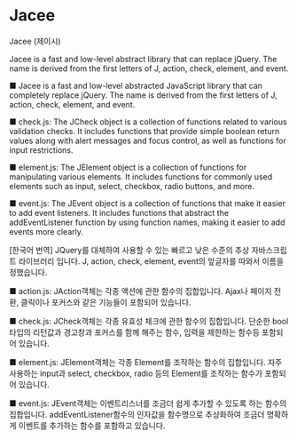 # Jacee
Jacee (제이시)


Jacee is a fast and low-level abstract library that can replace jQuery. The name is derived from the first letters of J, action, check, element, and event.

■ Jacee is a fast and low-level abstracted JavaScript library that can completely replace jQuery. The name is derived from the first letters of J, action, check, element, and event.

■ check.js: The JCheck object is a collection of functions related to various validation checks. It includes functions that provide simple boolean return values along with alert messages and focus control, as well as functions for input restrictions.

■ element.js: The JElement object is a collection of functions for manipulating various elements. It includes functions for commonly used elements such as input, select, checkbox, radio buttons, and more.

■ event.js: The JEvent object is a collection of functions that make it easier to add event listeners. It includes functions that abstract the addEventListener function by using function names, making it easier to add events more clearly.


[한국어 번역]
JQuery를 대체하여 사용할 수 있는 빠르고 낮은 수준의 추상 자바스크립트 라이브러리 입니다.
J, action, check, element, event의 앞글자를 따와서 이름을 정했습니다.

■ action.js:
JAction객체는 각종 액션에 관한 함수의 집합입니다.
Ajax나 페이지 전환, 클릭이나 포커스와 같은 기능들이 포함되어 있습니다.

■ check.js:
JCheck객체는 각종 유효성 체크에 관한 함수의 집합입니다.
단순한 bool타입의 리턴값과 경고창과 포커스를 함께 해주는 함수, 입력을 제한하는 함수등 포함되어 있습니다.

■ element.js:
JElement객체는 각종 Element를 조작하는 함수의 집합입니다.
자주 사용하는 input과 select, checkbox, radio 등의 Element를 조작하는 함수가 포함되어 있습니다.

■ event.js:
JEvent객체는 이벤트리스너를 조금더 쉽게 추가할 수 있도록 하는 함수의 집합입니다.
addEventListener함수의 인자값을 함수명으로 추상화하여 조금더 명확하게 이벤트를 추가하는 함수를 포함하고 있습니다.
